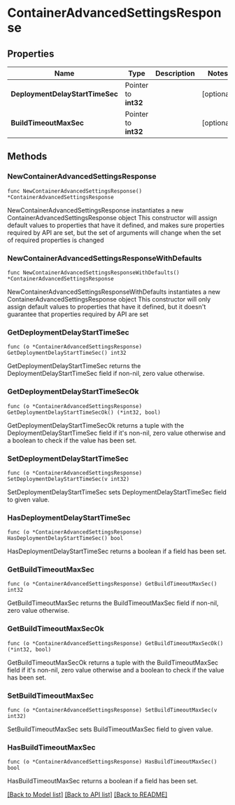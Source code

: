 # ContainerAdvancedSettingsResponse

## Properties

Name | Type | Description | Notes
------------ | ------------- | ------------- | -------------
**DeploymentDelayStartTimeSec** | Pointer to **int32** |  | [optional] 
**BuildTimeoutMaxSec** | Pointer to **int32** |  | [optional] 

## Methods

### NewContainerAdvancedSettingsResponse

`func NewContainerAdvancedSettingsResponse() *ContainerAdvancedSettingsResponse`

NewContainerAdvancedSettingsResponse instantiates a new ContainerAdvancedSettingsResponse object
This constructor will assign default values to properties that have it defined,
and makes sure properties required by API are set, but the set of arguments
will change when the set of required properties is changed

### NewContainerAdvancedSettingsResponseWithDefaults

`func NewContainerAdvancedSettingsResponseWithDefaults() *ContainerAdvancedSettingsResponse`

NewContainerAdvancedSettingsResponseWithDefaults instantiates a new ContainerAdvancedSettingsResponse object
This constructor will only assign default values to properties that have it defined,
but it doesn't guarantee that properties required by API are set

### GetDeploymentDelayStartTimeSec

`func (o *ContainerAdvancedSettingsResponse) GetDeploymentDelayStartTimeSec() int32`

GetDeploymentDelayStartTimeSec returns the DeploymentDelayStartTimeSec field if non-nil, zero value otherwise.

### GetDeploymentDelayStartTimeSecOk

`func (o *ContainerAdvancedSettingsResponse) GetDeploymentDelayStartTimeSecOk() (*int32, bool)`

GetDeploymentDelayStartTimeSecOk returns a tuple with the DeploymentDelayStartTimeSec field if it's non-nil, zero value otherwise
and a boolean to check if the value has been set.

### SetDeploymentDelayStartTimeSec

`func (o *ContainerAdvancedSettingsResponse) SetDeploymentDelayStartTimeSec(v int32)`

SetDeploymentDelayStartTimeSec sets DeploymentDelayStartTimeSec field to given value.

### HasDeploymentDelayStartTimeSec

`func (o *ContainerAdvancedSettingsResponse) HasDeploymentDelayStartTimeSec() bool`

HasDeploymentDelayStartTimeSec returns a boolean if a field has been set.

### GetBuildTimeoutMaxSec

`func (o *ContainerAdvancedSettingsResponse) GetBuildTimeoutMaxSec() int32`

GetBuildTimeoutMaxSec returns the BuildTimeoutMaxSec field if non-nil, zero value otherwise.

### GetBuildTimeoutMaxSecOk

`func (o *ContainerAdvancedSettingsResponse) GetBuildTimeoutMaxSecOk() (*int32, bool)`

GetBuildTimeoutMaxSecOk returns a tuple with the BuildTimeoutMaxSec field if it's non-nil, zero value otherwise
and a boolean to check if the value has been set.

### SetBuildTimeoutMaxSec

`func (o *ContainerAdvancedSettingsResponse) SetBuildTimeoutMaxSec(v int32)`

SetBuildTimeoutMaxSec sets BuildTimeoutMaxSec field to given value.

### HasBuildTimeoutMaxSec

`func (o *ContainerAdvancedSettingsResponse) HasBuildTimeoutMaxSec() bool`

HasBuildTimeoutMaxSec returns a boolean if a field has been set.


[[Back to Model list]](../README.md#documentation-for-models) [[Back to API list]](../README.md#documentation-for-api-endpoints) [[Back to README]](../README.md)


